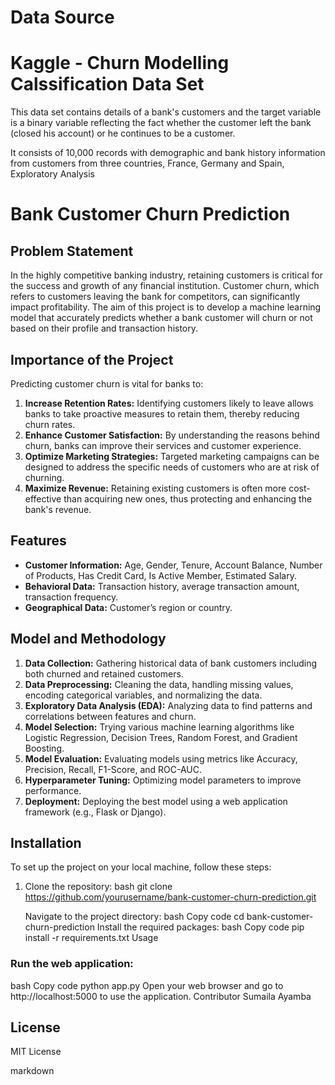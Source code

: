 
# Data Source

# Kaggle - Churn Modelling Calssification Data Set

This data set contains details of a bank's customers and the target variable is a binary variable reflecting the fact whether the customer left the bank (closed his account) or he continues to be a customer.

It consists of 10,000 records with demographic and bank history information from customers from three countries, France, Germany and Spain,
Exploratory Analysis
# Bank Customer Churn Prediction

## Problem Statement
In the highly competitive banking industry, retaining customers is critical for the success and growth of any financial institution. Customer churn, which refers to customers leaving the bank for competitors, can significantly impact profitability. The aim of this project is to develop a machine learning model that accurately predicts whether a bank customer will churn or not based on their profile and transaction history.

## Importance of the Project
Predicting customer churn is vital for banks to:
1. **Increase Retention Rates:** Identifying customers likely to leave allows banks to take proactive measures to retain them, thereby reducing churn rates.
2. **Enhance Customer Satisfaction:** By understanding the reasons behind churn, banks can improve their services and customer experience.
3. **Optimize Marketing Strategies:** Targeted marketing campaigns can be designed to address the specific needs of customers who are at risk of churning.
4. **Maximize Revenue:** Retaining existing customers is often more cost-effective than acquiring new ones, thus protecting and enhancing the bank's revenue.

## Features
- **Customer Information:** Age, Gender, Tenure, Account Balance, Number of Products, Has Credit Card, Is Active Member, Estimated Salary.
- **Behavioral Data:** Transaction history, average transaction amount, transaction frequency.
- **Geographical Data:** Customer’s region or country.

## Model and Methodology
1. **Data Collection:** Gathering historical data of bank customers including both churned and retained customers.
2. **Data Preprocessing:** Cleaning the data, handling missing values, encoding categorical variables, and normalizing the data.
3. **Exploratory Data Analysis (EDA):** Analyzing data to find patterns and correlations between features and churn.
4. **Model Selection:** Trying various machine learning algorithms like Logistic Regression, Decision Trees, Random Forest, and Gradient Boosting.
5. **Model Evaluation:** Evaluating models using metrics like Accuracy, Precision, Recall, F1-Score, and ROC-AUC.
6. **Hyperparameter Tuning:** Optimizing model parameters to improve performance.
7. **Deployment:** Deploying the best model using a web application framework (e.g., Flask or Django).

## Installation
To set up the project on your local machine, follow these steps:
1. Clone the repository:
   bash
   git clone https://github.com/yourusername/bank-customer-churn-prediction.git

   Navigate to the project directory:
bash
Copy code
cd bank-customer-churn-prediction
Install the required packages:
bash
Copy code
pip install -r requirements.txt
Usage
### Run the web application:
bash
Copy code
python app.py
Open your web browser and go to http://localhost:5000 to use the application.
Contributor
Sumaila Ayamba
## License
MIT License

markdown

